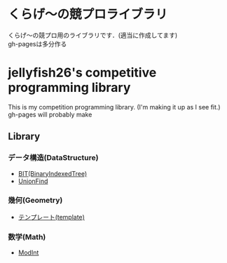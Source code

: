 # くらげ〜の競プロライブラリ
くらげ〜の競プロ用のライブラリです．(適当に作成してます)  
gh-pagesは多分作る

# jellyfish26's competitive programming library
This is my competition programming library. (I'm making it up as I see fit.)  
gh-pages will probably make


## Library

### データ構造(DataStructure)
- [BIT(BinaryIndexedTree)](https://github.com/jellyfish26/competitive-library/blob/master/datastructure/BinaryIndexedTree.cpp)
- [UnionFind](https://github.com/jellyfish26/competitive-library/blob/master/datastructure/UnionFind.cpp)

### 幾何(Geometry)
- [テンプレート(template)](https://github.com/jellyfish26/competitive-library/blob/master/geometry/template.cpp)

### 数学(Math)
- [ModInt](https://github.com/jellyfish26/competitive-library/blob/master/math/ModInt.cpp)